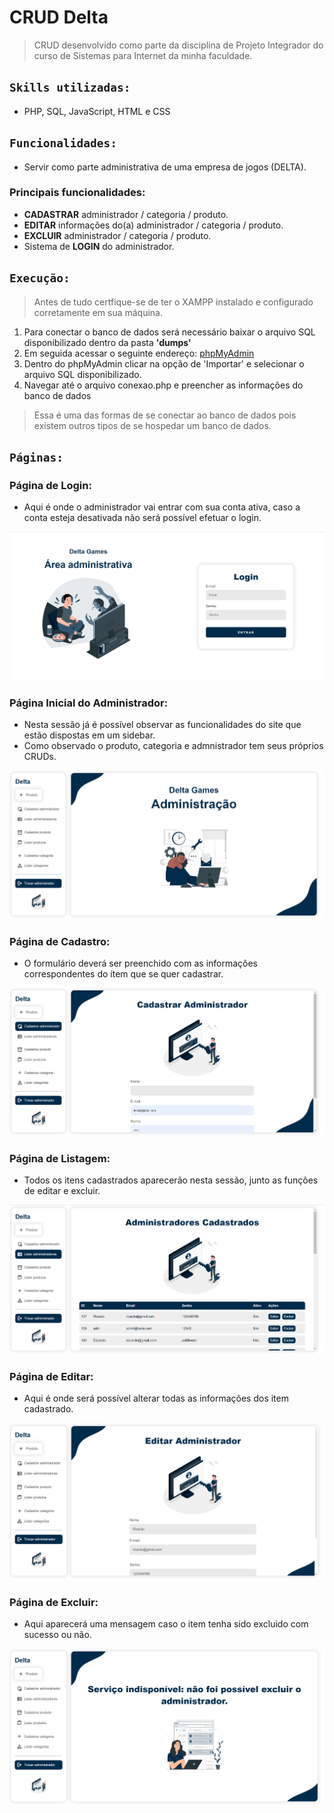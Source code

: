 # CRUD Delta
> CRUD desenvolvido como parte da disciplina de Projeto Integrador do curso de Sistemas para Internet da minha faculdade.

## `Skills utilizadas:`
* PHP, SQL, JavaScript, HTML e CSS

## `Funcionalidades:`
* Servir como parte administrativa de uma empresa de jogos (DELTA).

### Principais funcionalidades:

* **CADASTRAR** administrador / categoria / produto.
* **EDITAR** informações do(a) administrador / categoria / produto.
* **EXCLUIR** administrador / categoria / produto.
* Sistema de **LOGIN** do administrador.

## `Execução:`
> Antes de tudo certfique-se de ter o XAMPP instalado e configurado corretamente em sua máquina.
1. Para conectar o banco de dados será necessário baixar o arquivo SQL disponibilizado dentro da pasta **'dumps'**
2. Em seguida acessar o seguinte endereço: [phpMyAdmin](http://localhost/phpmyadmin/)
3. Dentro do phpMyAdmin clicar na opção de 'Importar' e selecionar o arquivo SQL disponibilizado.
4. Navegar até o arquivo conexao.php e preencher as informações do banco de dados

> Essa é uma das formas de se conectar ao banco de dados pois existem outros tipos de se hospedar um banco de dados.
## `Páginas:`

### Página de Login:
* Aqui é onde o administrador vai entrar com sua conta ativa, caso a conta esteja desativada não será possível efetuar o login.
  
![login](img/login.png)

### Página Inicial do Administrador:
* Nesta sessão já é possível observar as funcionalidades do site que estão dispostas em um sidebar.
* Como observado o produto, categoria e admnistrador tem seus próprios CRUDs.

![inicio](img/inicio.png)

### Página de Cadastro:
* O formulário deverá ser preenchido com as informações correspondentes do ítem que se quer cadastrar.

![cadastrar](img/cadastrar.png)

### Página de Listagem:
* Todos os itens cadastrados aparecerão nesta sessão, junto as funções de editar e excluir.
  
![listar](img/listar.png)

### Página de Editar:
* Aqui é onde será possível alterar todas as informações dos item cadastrado.

![editar](img/editar.png)

### Página de Excluir:
* Aqui aparecerá uma mensagem caso o item tenha sido excluido com sucesso ou não.

![excluir](img/excluir.png)
